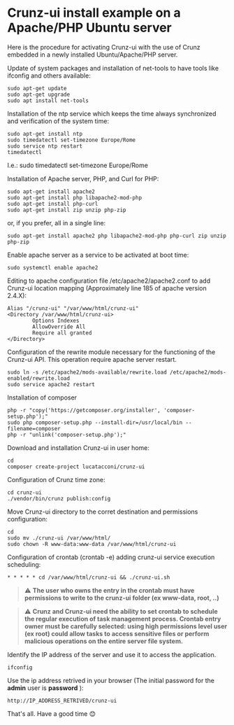 # Crunz-ui install example on a Apache/PHP Ubuntu server

Here is the procedure for activating Crunz-ui with the use of Crunz embedded in a newly installed Ubuntu/Apache/PHP server.

Update of system packages and installation of net-tools to have tools like ifconfig and others available:

```
sudo apt-get update
sudo apt-get upgrade
sudo apt install net-tools
```

Installation of the ntp service which keeps the time always synchronized and verification of the system time:
```
sudo apt-get install ntp
sudo timedatectl set-timezone Europe/Rome
sudo service ntp restart
timedatectl
```
I.e.: sudo timedatectl set-timezone Europe/Rome

Installation of Apache server, PHP, and Curl for PHP:

```
sudo apt-get install apache2
sudo apt-get install php libapache2-mod-php
sudo apt-get install php-curl
sudo apt-get install zip unzip php-zip
```

or, if you prefer, all in a single line:

```
sudo apt-get install apache2 php libapache2-mod-php php-curl zip unzip php-zip
```

Enable apache server as a service to be activated at boot time:

```
sudo systemctl enable apache2
```

Editing to apache configuration file /etc/apache2/apache2.conf to add Crunz-ui location mapping (Approximately line 185 of apache version 2.4.X):

```
Alias "/crunz-ui" "/var/www/html/crunz-ui"
<Directory /var/www/html/crunz-ui>
        Options Indexes
        AllowOverride All
        Require all granted
</Directory>
```

Configuration of the rewrite module necessary for the functioning of the Crunz-ui API. This operation require apache server restart.
```
sudo ln -s /etc/apache2/mods-available/rewrite.load /etc/apache2/mods-enabled/rewrite.load
sudo service apache2 restart
```

Installation of composer
```
php -r "copy('https://getcomposer.org/installer', 'composer-setup.php');"
sudo php composer-setup.php --install-dir=/usr/local/bin --filename=composer
php -r "unlink('composer-setup.php');"
```

Download and installation Crunz-ui in user home:
```
cd
composer create-project lucatacconi/crunz-ui
```

Configuration of Crunz time zone:
```
cd crunz-ui
./vendor/bin/crunz publish:config
```

Move Crunz-ui directory to the corret destination and permissions configuration:
```
cd
sudo mv ./crunz-ui /var/www/html/
sudo chown -R www-data:www-data /var/www/html/crunz-ui
```


Configuration of crontab (crontab -e) adding crunz-ui service execution scheduling:

```
* * * * * cd /var/www/html/crunz-ui && ./crunz-ui.sh
```

> :warning: **The user who owns the entry in the crontab must have permissions to write to the crunz-ui folder (ex www-data, root, ..)**

> :warning: **Crunz and Crunz-ui need the ability to set crontab to schedule the regular execution of task management process. Crontab entry owner must be carefully selected: using high permissions level user (ex root) could allow tasks to access sensitive files or perform malicious operations on the entire server file system.**


Identify the IP address of the server and use it to access the application.

```
ifconfig
```

Use the ip address retrived in your browser (The initial password for the **admin** user is **password** ):

```
http://IP_ADDRESS_RETRIVED/crunz-ui
```

That's all. Have a good time :blush:
